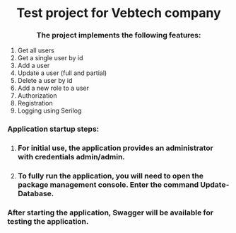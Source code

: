 <h1 align="center">Test project for Vebtech company</h1>
<h3 align="center">The project implements the following features:</h3>
<ol>
    <li>Get all users</li>
    <li>Get a single user by id</li>
    <li>Add a user</li>
    <li>Update a user (full and partial)</li>
    <li>Delete a user by id</li>
    <li>Add a new role to a user</li>
    <li>Authorization</li>
    <li>Registration</li>
    <li>Logging using Serilog</li>
</ol>
<h3>Application startup steps:</h3>
<ol>
    <li>
        <h3>
            For initial use, the application provides an administrator with credentials admin/admin.
        </h3>
    </li>
    <li>
        <h3>
            To fully run the application, you will need to open the package management console. Enter the command Update-Database.
        </h3>
    </li>
</ol>
<h3>
    After starting the application, Swagger will be available for testing the application.
</h3>
